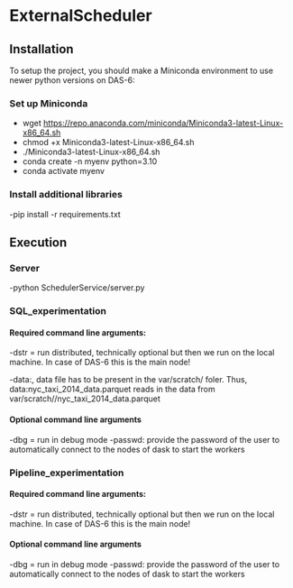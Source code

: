 # ExternalScheduler
## Installation 
To setup the project, you should make a Miniconda environment to use newer python versions on DAS-6:

### Set up Miniconda
- wget https://repo.anaconda.com/miniconda/Miniconda3-latest-Linux-x86_64.sh
- chmod +x Miniconda3-latest-Linux-x86_64.sh
- ./Miniconda3-latest-Linux-x86_64.sh
- conda create -n myenv python=3.10
- conda activate myenv

### Install additional libraries
-pip install -r requirements.txt

## Execution
### Server
-python SchedulerService/server.py

### SQL_experimentation
#### Required command line arguments:
-dstr = run distributed, technically optional but then we run on the local machine. In case of DAS-6 this is the main node!

-data:<name of  data file>, data file has to be present in the var/scratch/<user> foler. Thus, data:nyc_taxi_2014_data.parquet reads in the data from var/scratch/<user>/nyc_taxi_2014_data.parquet
#### Optional command line arguments
-dbg = run in debug mode
-passwd: provide the password of the user to automatically connect to the nodes of dask to start the workers

### Pipeline_experimentation
#### Required command line arguments:
-dstr = run distributed, technically optional but then we run on the local machine. In case of DAS-6 this is the main node!
#### Optional command line arguments
-dbg = run in debug mode
-passwd: provide the password of the user to automatically connect to the nodes of dask to start the workers

